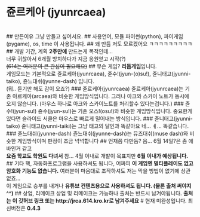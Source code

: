 # 쥰르케아 (jyunrcaea)
<br>
## 만든이유
그냥 만들고 싶어서요.
## 사용언어, 모듈
파이썬(python), 파이게임(pygame), os, time 이 사용됩니다.
## 왜 만듬
저도 모르겠어요 ㅋㅋㅋㅋㅋㅋㅋㅋㅋ
## 개발 기간, 계획
<b>2주만에</b> 만드는게 목적인데...<br>
너무 귀찮아서 6개월 방치하다가 지금 응원얻고 시작(?)<br>
<s>(614는 여러분의 큰 관심이 필요해요)</s>
## 무슨 게임?
<b>리듬게임</b>입니다.<br>
게임모드는 기본적으로 쥰르케아(jyunrcaea), 쥰수!(jyun-(o)su!), 쥰니태고(jyunni-taiko), 쥰느대쉬(jyunne-dash) 입니다.<br>
(뭐.. 듣기만 해도 감이 오죠?)
### 쥰르케아(jyunrcaea)
쥰르케아(jyunrcaea)는 기존 아르케아(arcaea)와 비슷한 게임방식입니다. 그러나 아크와 스카이 노트가 동시에 오지 않습니다. (마우스 하나로 아크와 스카이노트를 처리할수 있다는겁니다.)
### 쥰수!(jyun-su!)
쥰수(jyun-su!)는 기존 오스!(osu!)와 비슷한 게임방식입니다. 중요한게 있다면 슬라이드 서클은 마우스로 빠르게 밀어내는 방식입니다.
### 쥰니태고(jyunni-taiko)
쥰니태고(jyunni-taiki)는 그냥 태고의 달인과 똑같아요 네... ㅖ... 똑같습니다.
### 쥰느대쉬(jyunne-dash)
쥰느대쉬(jyunne-dash)는 뮤즈대쉬(muse dash)와 비슷한 게임방식이며 판정이 조금 넉넉합니다
## 언재쯤 다만듬?
음... 6월 14일?은 좀 에바인거 같고<br>
<b>요즘 학교도 학원도 다녀서</b> 참... 4월 이내로 개발이 목표지만 <b>6월 이내가 예상됩니다.</b>
## 기타
핵, 자동화프로그램을 사용하셔도 됩니다, 어짜피 <b>이 게임엔 멀티플레이도 없고 암호화 기능도 없습니다.</b> 여러분이 마음대로 조작하셔도 저는 막을 방법이 없기에 상관없죠...<br>
이 게임으로 승부를 내거나 <b>유튜브 컨텐츠용으로 사용하셔도 됩니다. (물론 출처 써야지^^)</b>
## 상업, 리메이크
상업 및 리메이크는 가능하나 출처는 반드시 남겨야됩니다.
<b>출처는 이 깃허브 링크 또는 http://jrca.614.kro.kr로 남겨주세요</b>
# 현재
미완성입니다.
최신버전은 <b>0.4.3<b/>
